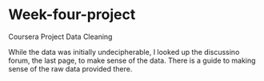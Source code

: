 # Week-four-project
Coursera Project Data Cleaning

While the data was initially undecipherable, I looked up the discussino forum, the last page, 
to make sense of the data. 
There is a guide to making sense of the raw data provided there. 
